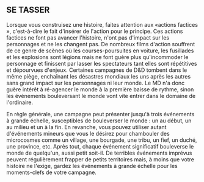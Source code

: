 ## SE TASSER


Lorsque vous construisez une histoire, faites attention aux
«actions factices », c'est-à-dire le fait d'insérer de l'action
pour le principe. Ces actions factices ne font pas avancer
l'histoire, n'ont pas d'impact sur les personnages et ne les
changent pas. De nombreux films d'action souffrent de ce
genre de scènes où les courses-poursuites en voiture, les
fusillades et les explosions sont légions mais ne font guère
plus qu'incommoder le personnage et finissent par lasser les
spectateurs tant elles sont répétitives et dépourvues d'enjeux.
Certaines campagnes de D&D tombent dans le même piège,
enchaînant les désastres mondiaux les uns après les autres
sans grand impact sur les personnages ni leur monde. Le MD
n'a donc guère intérêt à ré-agencer le monde à la première
baisse de rythme, sinon les événements bouleversant le
monde vont vite entrer dans le domaine de l'ordinaire.

En règle générale, une campagne peut présenter
jusqu'à trois événements à grande échelle, susceptibles de
bouleverser le monde : un au début, un au milieu et un à la
fin. En revanche, vous pouvez utiliser autant d'événements
mineurs que vous le désirez pour chambouler des
microcosmes comme un village, une bourgade, une tribu,
un fief, un duché, une province, etc. Après tout, chaque
événement significatif bouleverse le monde de quelqu'un,
aussi petit soit-il. De terribles événements imprévus peuvent
régulièrement frapper de petits territoires mais, à moins
que votre histoire ne l'exige, gardez les événements à grande
échelle pour les moments-clefs de votre campagne.
